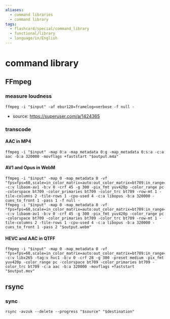 ```yaml
---
aliases:
  - command libraries
  - command library
tags:
  - flashcard/special/command_library
  - functional/library
  - language/in/English
---
```


# command library

## FFmpeg

### measure loudness

```shell
ffmpeg -i "$input" -af ebur128=framelog=verbose -f null -
```

- source: <https://superuser.com/a/1424365>

### transcode

#### AAC in MP4

```shell
ffmpeg -i "$input" -map 0:a -map_metadata 0:g -map_metadata 0:s:a -c:a aac -b:a 320000 -movflags +faststart "$output.m4a"
```

#### AV1 and Opus in WebM

```shell
ffmpeg -i "$input" -map 0 -map_metadata 0 -vf "fps=fps=60,scale=in_color_matrix=auto:out_color_matrix=bt709:in_range=auto:out_range=full" -c:v libaom-av1 -b:v 0 -crf 45 -g 300 -pix_fmt yuv420p -color_range pc -colorspace bt709 -color_primaries bt709 -color_trc bt709 -row-mt 1 -tile-columns 2 -tile-rows 1 -cpu-used 4 -c:a libopus -b:a 320000 -cues_to_front 1 -pass 1 -f null -
ffmpeg -i "$input" -map 0 -map_metadata 0 -vf "fps=fps=60,scale=in_color_matrix=auto:out_color_matrix=bt709:in_range=auto:out_range=full" -c:v libaom-av1 -b:v 0 -crf 45 -g 300 -pix_fmt yuv420p -color_range pc -colorspace bt709 -color_primaries bt709 -color_trc bt709 -row-mt 1 -tile-columns 2 -tile-rows 1 -cpu-used 4 -c:a libopus -b:a 320000 -cues_to_front 1 -pass 2 "$output.webm"
```

#### HEVC and AAC in QTFF

```shell
ffmpeg -i "$input" -map 0 -map_metadata 0 -vf "fps=fps=60,scale=in_color_matrix=auto:out_color_matrix=bt709:in_range=auto:out_range=full" -c:v libx265 -tag:v hvc1 -b:v 0 -crf 28 -g 300 -preset medium -pix_fmt yuv420p -color_range pc -colorspace bt709 -color_primaries bt709 -color_trc bt709 -c:a aac -b:a 320000 -movflags +faststart "$output.mov"
```

## rsync

### sync

```shell
rsync -avzuk --delete --progress "$source" "$destination"
```
